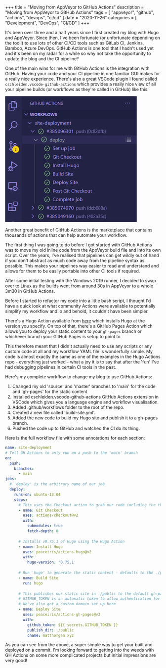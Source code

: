 +++
title = "Moving from AppVeyor to GitHub Actions"
description = "Moving from AppVeyor to GitHub Actions"
tags = [
    "appveyor",
    "github",
    "actions",
    "devops",
    "ci/cd"
]
date = "2020-11-26"
categories = [
    "Development",
    "DevOps",
    "CI/CD"
]
+++

It's been over three and a half years since I first created my blog with Hugo and AppVeyor. Since then, I've been fortunate (or unfortunate depending on the tool!) to use lots of other CI/CD tools such as GitLab CI, Jenkins, Bamboo, Azure DevOps. GitHub Actions is one tool that I hadn't used yet and it's been on my radar for a while so why not take the opportunity to update the blog and the CI pipeline?

One of the main wins for me with GitHub Actions is the integration with GitHub. Having your code and your CI pipeline in one familiar GUI makes for a really nice experience. There's also a great VSCode plugin I found called `cschleiden.vscode-github-actions` which provides a really nice view of all your pipeline builds (or workflows as they're called in GitHub) like this:

![](/img/ghactions-vscode-extension.PNG)

Another great benefit of GitHub Actions is the marketplace that contains thousands of actions that can help automate your workflow.

The first thing I was going to do before I got started with GitHub Actions was to move my old inline code from the AppVeyor build file and into its own script. Over the years, I've realised that pipelines can get wildly out of hand if you don't abstract as much code away from the pipeline syntax as possible. This makes your pipelines way easier to read and understand and allows for them to be easily portable into other CI tools if required.

After some initial testing with the Windows 2019 runner, I decided to swap over to Linux as the builds went from around 30s in AppVeyor to a whole 3m30 in GitHub Actions.

Before I started to refactor my code into a little bash script, I thought I'd have a quick look at what community Actions were available to potentially simplify my workflow and lo and behold, it couldn't have been simpler.

There's a Hugo Action available from [here](https://github.com/peaceiris/actions-hugo) which installs Hugo at the version you specify. On top of that, there's a GitHub Pages Action which allows you to deploy your static content to your `gh-pages` branch or whichever branch your GitHub Pages is setup to point to.

This therefore meant that I didn't actually need to use any scripts or any custom code at all and my workflow YAML file is wonderfully simple. My code is almost exactly the same as one of the examples in the Hugo Actions repo - everything just worked - what a joy it is to say that after the 'fun' I've had debugging pipelines in certain CI tools in the past.

Here's my complete workflow to change my blog to use GitHub Actions:

1. Changed my old 'source' and 'master' branches to 'main' for the code and 'gh-pages' for the static content
1. Installed cschleiden.vscode-github-actions GitHub Actions extension in VSCode which gives you a language engine and workflow visualisation.
1. Added .github/workflows folder to the root of the repo.
1. Created a new file called 'build-site.yml'.
1. Added the new code to build my Hugo site and publish it to a gh-pages branch.
1. Pushed the code up to GitHub and watched the CI do its thing.

Here is the full workflow file with some annotations for each section:

```yaml
name: site-deployment
# Tell GH Actions to only run on a push to the 'main' branch
on:
  push:
    branches:
      - main
jobs:
  # 'deploy' is the arbitrary name of our job
  deploy:
    runs-on: ubuntu-18.04
    steps:
      # This uses the Checkout action to grab our code including the theme submodule
      - name: Git Checkout
        uses: actions/checkout@v2
        with:
          submodules: true
          fetch-depth: 0

      # Installs v0.75.1 of Hugo using the Hugo Action
      - name: Install Hugo
        uses: peaceiris/actions-hugo@v2
        with:
          hugo-version: '0.75.1'

      # Run 'hugo' to generate the static content - defaults to the ./public folder
      - name: Build Site
        run: hugo

      # This publishes our static site in ./public to the default gh-pages branch
      # GITHUB_TOKEN is an automatic token to allow authentication for Actions
      # We've also got a custom domain set up here
      - name: Deploy Site
        uses: peaceiris/actions-gh-pages@v3
        with:
          github_token: ${{ secrets.GITHUB_TOKEN }}
          publish_dir: ./public
          cname: matthorgan.xyz

```

As you can see from the above, a super simple way to get your built and deployed on a commit. I'm looking forward to getting into the weeds with GH Actions on some more complicated projects but initial impressions are very good!
